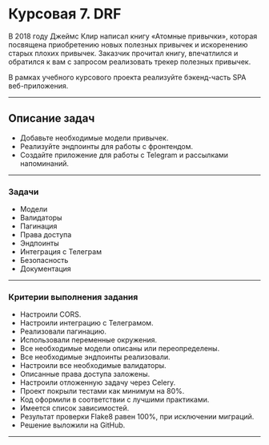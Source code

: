 # Курсовая 7. DRF 
В 2018 году Джеймс Клир написал книгу «Атомные привычки», которая посвящена приобретению новых полезных привычек и 
искоренению старых плохих привычек. Заказчик прочитал книгу, впечатлился и обратился к вам с запросом реализовать 
трекер полезных привычек.

В рамках учебного курсового проекта реализуйте бэкенд-часть SPA веб-приложения.
 
_____
## Описание задач
*  Добавьте необходимые модели привычек.
*  Реализуйте эндпоинты для работы с фронтендом.
*  Создайте приложение для работы с Telegram и рассылками напоминаний.


_____

### Задачи

* Модели
* Валидаторы
* Пагинация
* Права доступа
* Эндпоинты
* Интеграция с Телеграм
* Безопасность
* Документация
______

### Критерии выполнения задания

* Настроили CORS.
* Настроили интеграцию с Телеграмом.
* Реализовали пагинацию.
* Использовали переменные окружения.
* Все необходимые модели описаны или переопределены.
* Все необходимые эндпоинты реализовали.
* Настроили все необходимые валидаторы.
* Описанные права доступа заложены.
* Настроили отложенную задачу через Celery.
* Проект покрыли тестами как минимум на 80%.
* Код оформили в соответствии с лучшими практиками.
* Имеется список зависимостей.
* Результат проверки Flake8 равен 100%, при исключении миграций.
* Решение выложили на GitHub.

______